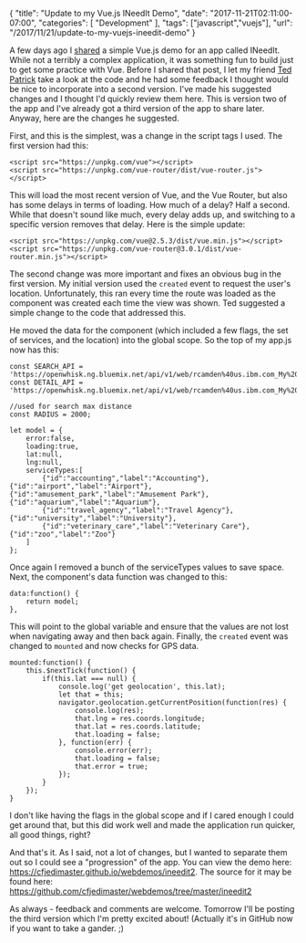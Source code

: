 {
	"title": "Update to my Vue.js INeedIt Demo",
	"date": "2017-11-21T02:11:00-07:00",
	"categories": [
		"Development"
	],
	"tags": ["javascript","vuejs"],
	"url": "/2017/11/21/update-to-my-vuejs-ineedit-demo"
}

A few days ago I [shared](https://www.raymondcamden.com/2017/11/16/another-vuejs-demo-ineedit/) a simple Vue.js demo for an app called INeedIt. While not a terribly a complex application, it was something fun to build just to get some practice with Vue. Before I shared that post, I let my friend [Ted Patrick](http://light.ly/) take a look at the code and he had some feedback I thought would be nice to incorporate into a second version. I've made his suggested changes and I thought I'd quickly review them here. This is version two of the app and I've already got a third version of the app to share later. Anyway, here are the changes he suggested.

First, and this is the simplest, was a change in the script tags I used. The first version had this:

<pre><code class="language-markup">&lt;script src="https://unpkg.com/vue"&gt;&lt;/script&gt;
&lt;script src="https://unpkg.com/vue-router/dist/vue-router.js"&gt;&lt;/script&gt;
</code></pre>

This will load the most recent version of Vue, and the Vue Router, but also has some delays in terms of loading. How much of a delay? Half a second. While that doesn't sound like much, every delay adds up, and switching to a specific version removes that delay. Here is the simple update:

<pre><code class="language-markup">&lt;script src=&quot;https:&#x2F;&#x2F;unpkg.com&#x2F;vue@2.5.3&#x2F;dist&#x2F;vue.min.js&quot;&gt;&lt;&#x2F;script&gt;
&lt;script src=&quot;https:&#x2F;&#x2F;unpkg.com&#x2F;vue-router@3.0.1&#x2F;dist&#x2F;vue-router.min.js&quot;&gt;&lt;&#x2F;script&gt;
</code></pre>

The second change was more important and fixes an obvious bug in the first version. My initial version used the `created` event to request the user's location. Unfortunately, this ran every time the route was loaded as the component was created each time the view was shown. Ted suggested a simple change to the code that addressed this.

He moved the data for the component (which included a few flags, the set of services, and the location) into the global scope. So the top of my app.js now has this:

<pre><code class="language-javascript">const SEARCH_API = 'https://openwhisk.ng.bluemix.net/api/v1/web/rcamden%40us.ibm.com_My%20Space/googleplaces/search.json';
const DETAIL_API = 'https://openwhisk.ng.bluemix.net/api/v1/web/rcamden%40us.ibm.com_My%20Space/googleplaces/detail.json';

//used for search max distance
const RADIUS = 2000;

let model = {
	error:false,
	loading:true,
	lat:null,
	lng:null,
	serviceTypes:[
		{"id":"accounting","label":"Accounting"},{"id":"airport","label":"Airport"},{"id":"amusement_park","label":"Amusement Park"},{"id":"aquarium","label":"Aquarium"},
		{"id":"travel_agency","label":"Travel Agency"},{"id":"university","label":"University"},
		{"id":"veterinary_care","label":"Veterinary Care"},{"id":"zoo","label":"Zoo"}
	]
};
</code></pre>

Once again I removed a bunch of the serviceTypes values to save space. Next, the component's data function was changed to this:

<pre><code class="language-javascript">data:function() { 
	return model;
},
</code></pre>

This will point to the global variable and ensure that the values are not lost when navigating away and then back again. Finally, the `created` event was changed to `mounted` and now checks for GPS data.

<pre><code class="language-javascript">mounted:function() {
	this.$nextTick(function() {
		if(this.lat === null) {
			console.log('get geolocation', this.lat);
			let that = this;
			navigator.geolocation.getCurrentPosition(function(res) {
				console.log(res);
				that.lng = res.coords.longitude;
				that.lat = res.coords.latitude;
				that.loading = false;
			}, function(err) {
				console.error(err);
				that.loading = false;
				that.error = true;
			});
		}
	});
}
</code></pre>

I don't like having the flags in the global scope and if I cared enough I could get around that, but this did work well and made the application run quicker, all good things, right?

And that's it. As I said, not a lot of changes, but I wanted to separate them out so I could see a "progression" of the app. You can view the demo here: https://cfjedimaster.github.io/webdemos/ineedit2. The source for it may be found here: https://github.com/cfjedimaster/webdemos/tree/master/ineedit2

As always - feedback and comments are welcome. Tomorrow I'll be posting the third version which I'm pretty excited about! (Actually it's in GitHub now if you want to take a gander. ;)